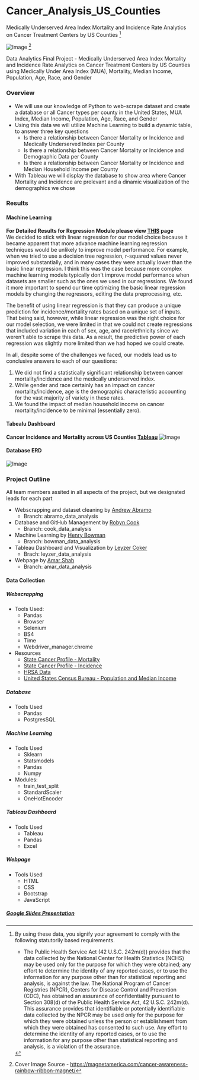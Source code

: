 # Cancer_Analysis_US_Counties 
Medically Underserved Area Index Mortality and Incidence Rate Analytics on Cancer Treatment Centers by US Counties [^1]

![Image](https://github.com/robyndook/Cancer_Treatment_Centers_California/blob/e54c1604e93be8d994757b02602943391450f4bc/Team_Notes/Cancer_Ribbon.jpg)
[^2]

Data Analytics Final Project - Medically Underserved Area Index Mortality and Incidence Rate Analytics on Cancer Treatment Centers by US Counties using Medically Under Area Index (MUA), Mortality, Median Income, Population, Age, Race, and Gender
### Overview
- We will use our knowledge of Python to web-scrape dataset and create a database or all Cancer types per county in the United States, MUA Index, Median Income, Population, Age, Race, and Gender
- Using this data we will utilize Machine Learning to build a dynamic table, to answer three key questions
    - Is there a relationship between Cancer Mortality or Incidence and Medically Underserved Index per County
    - Is there a relationship between Cancer Mortality or Incidence and Demographic Data per County
    - Is there a relationship between Cancer Mortality or Incidence and Median Household Income per County
- With Tableau we will display the database to show area where Cancer Mortality and Incidence are prelevant and a dinamic visualization of the demographics we chose

### Results
#### Machine Learning
**For Detailed Results for Regression Module please view [THIS](https://github.com/robyndook/Cancer_Treatment_Centers_California/blob/c8516c38818c61b649145c372da5ea5a9505d48c/Machine_Learning_Model/Segment_3_Models/Segment_3_Written_Report.md) page**  
We decided to stick with linear regression for our model choice because it became apparent that more advance machine learning regression techniques would be unlikely to improve model performance. For example, when we tried to use a decision tree regression, r-squared values never improved substantially, and in many cases they were actually lower than the basic linear regression. I think this was the case because more complex machine learning models typically don't improve model performance when datasets are smaller such as the ones we used in our regressions. We found it more important to spend our time optimizing the basic linear regression models by changing the regressors, editing the data preprocessing, etc.

The benefit of using linear regression is that they can produce a unique prediction for incidence/mortality rates based on a unique set of inputs. That being said, however, while linear regression was the right choice for our model selection, we were limited in that we could not create regressions that included variation in each of sex, age, and race/ethnicity since we weren't able to scrape this data. As a result, the predictive power of each regression was slightly more limited than we had hoped we could create.

In all, despite some of the challenges we faced, our models lead us to conclusive answers to each of our questions:

 1. We did not find a statistically significant relationship between cancer mortality/incidence and the medically underserved index.
 2. While gender and race certainly has an impact on cancer mortality/incidence, age is the demographic characteristic accounting for the vast majority of variety in these rates.
 3. We found the impact of median household income on cancer mortality/incidence to be minimal (essentially zero).
#### Tabealu Dashboard
**Cancer Incidence and Mortality across US Counties [Tableau](https://public.tableau.com/app/profile/leyzer.coker/viz/FinalProject_16543185620090/Dashboard1)** 
![Image](https://github.com/robyndook/Cancer_Treatment_Centers_California/blob/28e7f1d13063eaed458f1cf8344b1a687d67c8fb/Dashboard/2022-06-05_15-45-18.jpg)
#### Database ERD
![Image](https://github.com/robyndook/Cancer_Treatment_Centers_California/blob/28e7f1d13063eaed458f1cf8344b1a687d67c8fb/Database/Images/2022-06-05_15-46-32.jpg)
### Project Outline
All team members assited in all aspects of the project, but we designated leads for each part
- Webscrapping and dataset cleaning by [Andrew Abramo](https://github.com/drewabramo12)
    - Branch: abramo_data_analysis
- Database and GitHub Management by [Robyn Cook](https://github.com/robyndook)
    - Branch: cook_data_analysis
- Machine Learning by [Henry Bowman](https://github.com/henrybowman99)
    - Branch: bowman_data_analysis
- Tableau Dashboard and Visualization by [Leyzer Coker](https://github.com/Leyzer1)
    - Brach: leyzer_data_analysis
- Webpage by [Amar Shah](https://github.com/amarshah4334)
    - Branch: amar_data_analysis
#### Data Collection
##### Webscrapping
- Tools Used:
    - Pandas
    - Browser
    - Selenium
    - BS4
    - Time
    - Webdriver_manager.chrome
- Resources
    - [State Cancer Profile - Mortality](https://www.statecancerprofiles.cancer.gov/data-topics/mortality.html)
    - [State Cancer Profile - Incidence](https://www.statecancerprofiles.cancer.gov/data-topics/incidence.html)
    - [HRSA Data](https://data.hrsa.gov/tools/shortage-area/mua-find) 
    - [United States Census Bureau - Population and Median Income](https://www.census.gov/data.html)
##### Database
- Tools Used
    - Pandas
    - PostgresSQL
##### Machine Learning
- Tools Used
    - Sklearn
    - Statsmodels
    - Pandas
    - Numpy
- Modules:
    - train_test_split
    - StandardScaler
    - OneHotEncoder
##### Tableau Dashboard 
- Tools Used
    - Tableau
    - Pandas
    - Excel
##### Webpage
- Tools Used
    - HTML
    - CSS
    - Bootstrap
    - JavaScript
##### [Google Slides Presentation](https://docs.google.com/presentation/d/18aTQwenEbAp9z6bty2mMCzodhOdcFKf8XIp5ZNyxUNw/edit#slide=id.p)
<!--#### Communication Protocols
- No commits before 5pm
- Final commit by 10pm on Sundays
- Meet three times per week during class, 
    - Once per week outside of class - Friday's at 7pm (Teams Invite)
- Start with review of projects
- End with determined outcomes by following meeting-->
[^1]: By using these data, you signify your agreement to comply with the following statutorily based requirements.
    - The Public Health Service Act (42 U.S.C. 242m(d)) provides that the data collected by the National Center for Health Statistics (NCHS) may be used only for the purpose for which they were obtained; any effort to determine the identity of any reported cases, or to use the information for any purpose other than for statistical reporting and analysis, is against the law. The National Program of Cancer Registries (NPCR), Centers for Disease Control and Prevention (CDC), has obtained an assurance of confidentiality pursuant to Section 308(d) of the Public Health Service Act, 42 U.S.C. 242m(d). This assurance provides that identifiable or potentially identifiable data collected by the NPCR may be used only for the purpose for which they were obtained unless the person or establishment from which they were obtained has consented to such use. Any effort to determine the identity of any reported cases, or to use the information for any purpose other than statistical reporting and analysis, is a violation of the assurance.

[^2]: Cover Image Source - https://magnetamerica.com/cancer-awareness-rainbow-ribbon-magnet/


<!-- Finally we will compile our visualiztions and Machine Learning results into a web site using HTML, CSS and Bootstrap
    - Our webpage will highlight our skills and link directly to our Linkedin, GitHub, and direct contact
    - [Add Webpage Here]-->
